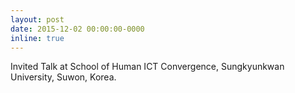 ```yaml
---
layout: post
date: 2015-12-02 00:00:00-0000
inline: true
---
```


Invited Talk at School of Human ICT Convergence, Sungkyunkwan University, Suwon, Korea.

